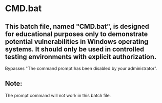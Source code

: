 # CMD.bat
## This batch file, named "CMD.bat", is designed for educational purposes only to demonstrate potential vulnerabilities in Windows operating systems. It should only be used in controlled testing environments with explicit authorization.
Bypasses "The command prompt has been disabled by your administrator".
## Note:
The prompt command will not work in this batch file.
